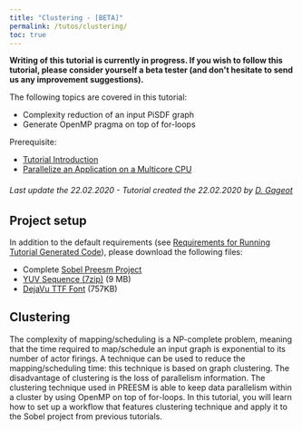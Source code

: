 ```yaml
---
title: "Clustering - [BETA]"
permalink: /tutos/clustering/
toc: true
---
```


**Writing of this tutorial is currently in progress. If you wish to follow this tutorial, please consider yourself a beta tester (and don't hesitate to send us any improvement suggestions).**

The following topics are covered in this tutorial:
*   Complexity reduction of an input PiSDF graph
*   Generate OpenMP pragma on top of for-loops

Prerequisite:
* [Tutorial Introduction](/tutos/intro)
* [Parallelize an Application on a Multicore CPU](/tutos/parasobel)

###### Last update the 22.02.2020 -  Tutorial created the 22.02.2020 by [D. Gageot](mailto:dgageot@insa-rennes.fr)

## Project setup

In addition to the default requirements (see [Requirements for Running Tutorial Generated Code](/tutos/intro/#requirements-for-running-tutorial-generated-code)), please download the following files:
*   Complete [Sobel Preesm Project](/assets/tutos/parasobel/tutorial1_result.zip)
*   [YUV Sequence (7zip)](/assets/downloads/akiyo_cif.7z) (9 MB)
*   [DejaVu TTF Font](/assets/downloads/DejaVuSans.ttf) (757KB)

## Clustering

 The complexity of mapping/scheduling is a NP-complete problem, meaning that the time required to map/schedule an input graph is exponential to its number of actor firings. A technique can be used to reduce the mapping/scheduling time: this technique is based on graph clustering. The disadvantage of clustering is the loss of parallelism information. The clustering technique used in PREESM is able to keep data parallelism within a cluster by using OpenMP on top of for-loops. In this tutorial, you will learn how to set up a workflow that features clustering technique and apply it to the Sobel project from previous tutorials.
 ##
